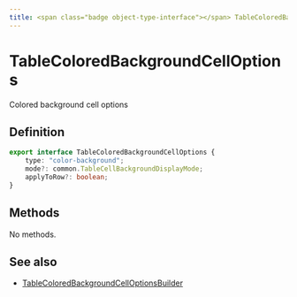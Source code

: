 ```yaml
---
title: <span class="badge object-type-interface"></span> TableColoredBackgroundCellOptions
---
```

# <span class="badge object-type-interface"></span> TableColoredBackgroundCellOptions

Colored background cell options

## Definition

```typescript
export interface TableColoredBackgroundCellOptions {
	type: "color-background";
	mode?: common.TableCellBackgroundDisplayMode;
	applyToRow?: boolean;
}

```
## Methods

No methods.
## See also

 * <span class="badge builder"></span> [TableColoredBackgroundCellOptionsBuilder](./builder-TableColoredBackgroundCellOptionsBuilder.md)
